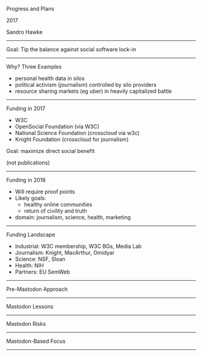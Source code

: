 Progress and Plans

2017

Sandro Hawke

---

Goal: Tip the balance against social software lock-in

---

Why? Three Examples
- personal health data in silos
- political activism (journalism) controlled by silo providers
- resource sharing markets (eg uber) in heavily capitalized battle

---

Funding in 2017
- W3C
- OpenSocial Foundation (via W3C)
- National Science Foundation (crosscloud via w3c)
- Knight Foundation (crosscloud for journalism)

Goal: maximize direct social benefit

(not publications)

---

Funding in 2018

- Will require proof points
- Likely goals:
  - healthy online communities
  - return of civility and truth
- domain: journalism, science, health, marketing

---

Funding Landscape

- Industrial:  W3C membership, W3C BGs, Media Lab
- Journalism: Knight, MacArthur, Omidyar
- Science: NSF, Sloan
- Health: NIH
- Partners: EU SemWeb

---

Pre-Mastodon Approach



---

Mastodon Lessons

---

Mastodon Risks


---

Mastodon-Based Focus

---

